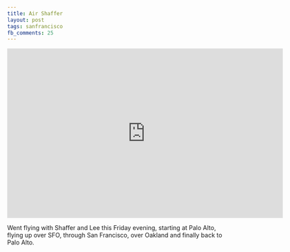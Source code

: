 ```yaml
---
title: Air Shaffer
layout: post
tags: sanfrancisco
fb_comments: 25
---
```


<iframe width="640" height="394" src="http://www.youtube.com/embed/hvq8IyMllSg?hd=1&amp;rel=0" frameborder="0" allowfullscreen></iframe>

Went flying with Shaffer and Lee this Friday evening, starting at Palo Alto, flying up over SFO, through San Francisco, over Oakland and finally back to Palo Alto.
